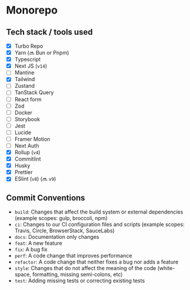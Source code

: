 # Monorepo

## Tech stack / tools used

- [x] Turbo Repo
- [x] Yarn (🔜 Bun or Pnpm)
- [x] Typescript
- [x] Next JS (`v14`)
- [ ] Mantine
- [x] Tailwind
- [ ] Zustand
- [ ] TanStack Query
- [ ] React form
- [ ] Zod
- [ ] Docker
- [ ] Storybook
- [ ] Jest
- [ ] Lucide
- [ ] Framer Motion
- [ ] Next Auth
- [x] Rollup (`v4`)
- [x] Commitlint
- [x] Husky
- [x] Prettier
- [x] ESlint (`v8`) (🔜 `v9`)

## Commit Conventions

- `build`: Changes that affect the build system or external dependencies (example scopes: gulp, broccoli, npm)
- `ci`: Changes to our CI configuration files and scripts (example scopes: Travis, Circle, BrowserStack, SauceLabs)
- `docs`: Documentation only changes
- `feat`: A new feature
- `fix`: A bug fix
- `perf`: A code change that improves performance
- `refactor`: A code change that neither fixes a bug nor adds a feature
- `style`: Changes that do not affect the meaning of the code (white-space, formatting, missing semi-colons, etc)
- `test`: Adding missing tests or correcting existing tests
